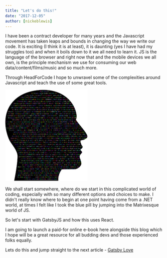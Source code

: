 ```yaml
---
title: "Let's do this!"
date: "2017-12-05"
author: [nickeblewis]
---
```


I have been a contract developer for many years and the Javascript movement has taken leaps and bounds in changing the way we write our code. It is exciting (I think it is at least), it is daunting (yes I have had my struggles too) and when it boils down to it we all need to learn it. JS is the language of the browser and right now that and the mobile devices we all own, is the principle mechanism we use for consuming our web data/content/films/music and so much more.

Through HeadForCode I hope to unwravel some of the complexities around Javascript and teach the use of some great tools. 

![headforcode logo](../images/blog/logo4.jpg)

We shall start somewhere, where do we start in this complicated world of coding, especially with so many different options and choices to make. I didn't really know where to begin at one point having come from a .NET world, at times I felt like I took the blue pill by jumping into the Matrixesque world of JS.

So let's start with GatsbyJS and how this uses React.

I am going to launch a paid-for online e-book here alongside this blog which I hope will be a great resource for all budding devs and those experienced folks equally.

Lets do this and jump straight to the next article - [Gatsby Love](/blog/2017/12/06/gatsbylove/)